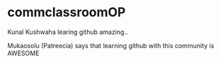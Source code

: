 # commclassroomOP

Kunal Kushwaha learing github amazing..

Mukaosolu (Patreecia) says that learning github with this community is AWESOME 
